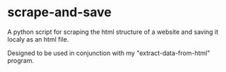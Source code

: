 # scrape-and-save
A python script for scraping the html structure of a website and saving it localy as an html file.

Designed to be used in conjunction with my "extract-data-from-html" program.
